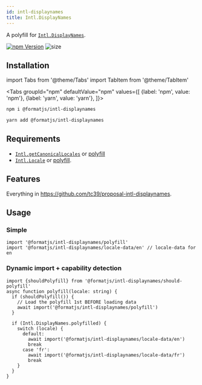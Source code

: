 ```yaml
---
id: intl-displaynames
title: Intl.DisplayNames
---
```


A polyfill for [`Intl.DisplayNames`](https://tc39.es/proposal-intl-displaynames).

[![npm Version](https://img.shields.io/npm/v/@formatjs/intl-displaynames.svg?style=flat-square)](https://www.npmjs.org/package/@formatjs/intl-displaynames) ![size](https://badgen.net/bundlephobia/minzip/@formatjs/intl-displaynames)

## Installation

import Tabs from '@theme/Tabs' import TabItem from '@theme/TabItem'

<Tabs
groupId="npm"
defaultValue="npm"
values={[
{label: 'npm', value: 'npm'},
{label: 'yarn', value: 'yarn'},
]}>
<TabItem value="npm">

```sh
npm i @formatjs/intl-displaynames
```

</TabItem>
<TabItem value="yarn">

```sh
yarn add @formatjs/intl-displaynames
```

</TabItem>
</Tabs>

## Requirements

- [`Intl.getCanonicalLocales`](https://developer.mozilla.org/en-US/docs/Web/JavaScript/Reference/Global_Objects/Intl/getCanonicalLocales) or [polyfill](intl-getcanonicallocales.md)
- [`Intl.Locale`](https://developer.mozilla.org/en-US/docs/Web/JavaScript/Reference/Global_Objects/Intl/Locale) or [polyfill](intl-locale.md).

## Features

Everything in <https://github.com/tc39/proposal-intl-displaynames>.

## Usage

### Simple

```tsx
import '@formatjs/intl-displaynames/polyfill'
import '@formatjs/intl-displaynames/locale-data/en' // locale-data for en
```

### Dynamic import + capability detection

```tsx
import {shouldPolyfill} from '@formatjs/intl-displaynames/should-polyfill'
async function polyfill(locale: string) {
  if (shouldPolyfill()) {
    // Load the polyfill 1st BEFORE loading data
    await import('@formatjs/intl-displaynames/polyfill')
  }

  if (Intl.DisplayNames.polyfilled) {
    switch (locale) {
      default:
        await import('@formatjs/intl-displaynames/locale-data/en')
        break
      case 'fr':
        await import('@formatjs/intl-displaynames/locale-data/fr')
        break
    }
  }
}
```
